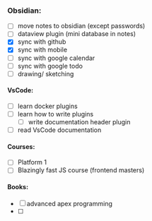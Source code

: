 ### Obsidian:

 - [ ] move notes to obsidian (except passwords)
 - [ ] dataview plugin (mini database in notes)
 - [x] sync with github
 - [x] sync with mobile
 - [ ] sync with google calendar
 - [ ] sync with google todo 
 - [ ] drawing/ sketching

#### VsCode:

 - [ ] learn docker plugins
 - [ ] learn how to write plugins
	 - [ ] write documentation header plugin
 - [ ] read VsCode documentation

#### Courses:

- [ ] Platform 1
- [ ] Blazingly fast JS course (frontend masters)

#### Books:

- [ ] advanced apex programming
- [ ] 
